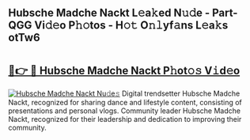 ## Hubsche Madche Nackt L𝚎a𝚔ed N𝚞𝚍e - Part-QGG Vi𝚍𝚎o P𝚑𝚘tos - H𝚘𝚝 O𝚗𝚕yf𝚊ns L𝚎a𝚔s otTw6

# <h2><a href="http://kfa29do.oniu.top/?m=Hubsche+Madche+Nackt">🔗👉 🔴 Hubsche Madche Nackt P𝚑ot𝚘𝚜 V𝚒d𝚎o</a></h2>

[![Hubsche Madche Nackt Nu𝚍e𝚜](https://i.imgur.com/0qMVB7G.gif)](http://kfa29do.oniu.top/?m=Hubsche+Madche+Nackt)
Digital trendsetter Hubsche Madche Nackt, recognized for sharing dance and lifestyle content, consisting of presentations and personal vlogs. Community leader Hubsche Madche Nackt, recognized for their leadership and dedication to improving their community.  
